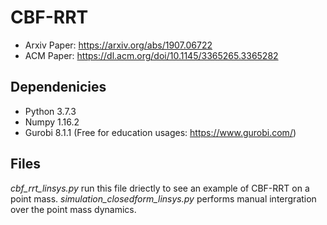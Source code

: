 # CBF-RRT
* Arxiv Paper: https://arxiv.org/abs/1907.06722
* ACM Paper: https://dl.acm.org/doi/10.1145/3365265.3365282

## Dependenicies
* Python 3.7.3
* Numpy 1.16.2
* Gurobi 8.1.1 (Free for education usages: https://www.gurobi.com/)


## Files
*cbf_rrt_linsys.py* run this file driectly to see an example of CBF-RRT on a point mass. 
*simulation_closedform_linsys.py* performs manual intergration over the point mass dynamics. 

